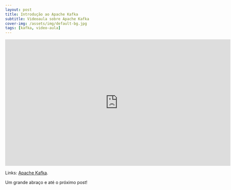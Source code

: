 ```yaml
---
layout: post
title: Introdução ao Apache Kafka
subtitle: Videoaula sobre Apache Kafka
cover-img: /assets/img/default-bg.jpg
tags: [kafka, video-aula]
---
```


<iframe width="730" height="410" src="https://www.youtube-nocookie.com/embed/tsBdfTHstTw" title="Videoaula sobre Apache Kafka" frameborder="0" allow="accelerometer; autoplay; encrypted-media; gyroscope; picture-in-picture" allowfullscreen></iframe>

Links:
<a href="https://kafka.apache.org/" target="\_blank">Apache Kafka</a>.

Um grande abraço e até o próximo post!
